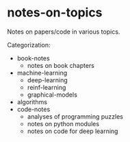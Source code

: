 # notes-on-topics
Notes on papers/code in various topics.

Categorization:
- book-notes
	- notes on book chapters
- machine-learning
	- deep-learning
	- reinf-learning
	- graphical-models
- algorithms
- code-notes
	- analyses of programming puzzles
	- notes on python modules
	- notes on code for deep learning
